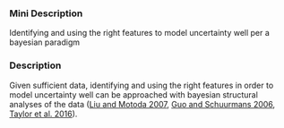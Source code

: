 ### Mini Description

Identifying and using the right features to model uncertainty well per a bayesian paradigm

### Description

Given sufficient data, identifying and using the right features in order to model uncertainty well can be approached with bayesian structural analyses of the data ([Liu and Motoda 2007](https://books.google.co.in/books?id=N1ViHNWZeQ0C), [Guo and Schuurmans 2006](https://webdocs.cs.ualberta.ca/~dale/papers/uai06.pdf), [Taylor et al. 2016](https://intelligence.org/files/AlignmentMachineLearning.pdf)).

